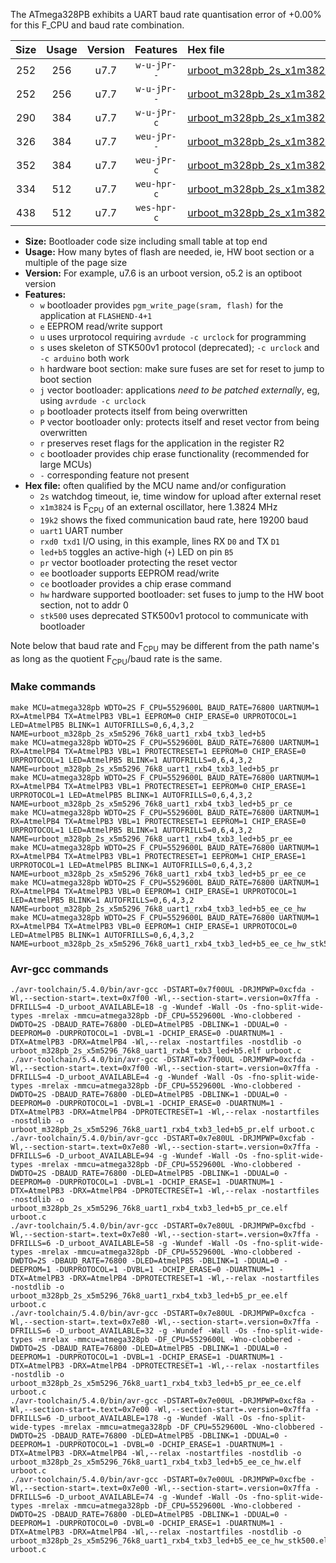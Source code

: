The ATmega328PB exhibits a UART baud rate quantisation error of +0.00% for this F_CPU and baud rate combination.

|Size|Usage|Version|Features|Hex file|
|:-:|:-:|:-:|:-:|:--|
|252|256|u7.7|`w-u-jPr--`|[urboot_m328pb_2s_x1m3824_19k2_uart1_rxb4_txb3_led+b5.hex](https://raw.githubusercontent.com/stefanrueger/urboot.hex/main/u7.7/mcus/atmega328pb/watchdog_2_s/external_oscillator_x/%2B1m382400_hz/%2B%2B19k2_baud/uart1_rxb4_txb3/led%2Bb5/urboot_m328pb_2s_x1m3824_19k2_uart1_rxb4_txb3_led%2Bb5.hex)|
|252|256|u7.7|`w-u-jPr--`|[urboot_m328pb_2s_x1m3824_19k2_uart1_rxb4_txb3_led+b5_pr.hex](https://raw.githubusercontent.com/stefanrueger/urboot.hex/main/u7.7/mcus/atmega328pb/watchdog_2_s/external_oscillator_x/%2B1m382400_hz/%2B%2B19k2_baud/uart1_rxb4_txb3/led%2Bb5/urboot_m328pb_2s_x1m3824_19k2_uart1_rxb4_txb3_led%2Bb5_pr.hex)|
|290|384|u7.7|`w-u-jPr-c`|[urboot_m328pb_2s_x1m3824_19k2_uart1_rxb4_txb3_led+b5_pr_ce.hex](https://raw.githubusercontent.com/stefanrueger/urboot.hex/main/u7.7/mcus/atmega328pb/watchdog_2_s/external_oscillator_x/%2B1m382400_hz/%2B%2B19k2_baud/uart1_rxb4_txb3/led%2Bb5/urboot_m328pb_2s_x1m3824_19k2_uart1_rxb4_txb3_led%2Bb5_pr_ce.hex)|
|326|384|u7.7|`weu-jPr--`|[urboot_m328pb_2s_x1m3824_19k2_uart1_rxb4_txb3_led+b5_pr_ee.hex](https://raw.githubusercontent.com/stefanrueger/urboot.hex/main/u7.7/mcus/atmega328pb/watchdog_2_s/external_oscillator_x/%2B1m382400_hz/%2B%2B19k2_baud/uart1_rxb4_txb3/led%2Bb5/urboot_m328pb_2s_x1m3824_19k2_uart1_rxb4_txb3_led%2Bb5_pr_ee.hex)|
|352|384|u7.7|`weu-jPr-c`|[urboot_m328pb_2s_x1m3824_19k2_uart1_rxb4_txb3_led+b5_pr_ee_ce.hex](https://raw.githubusercontent.com/stefanrueger/urboot.hex/main/u7.7/mcus/atmega328pb/watchdog_2_s/external_oscillator_x/%2B1m382400_hz/%2B%2B19k2_baud/uart1_rxb4_txb3/led%2Bb5/urboot_m328pb_2s_x1m3824_19k2_uart1_rxb4_txb3_led%2Bb5_pr_ee_ce.hex)|
|334|512|u7.7|`weu-hpr-c`|[urboot_m328pb_2s_x1m3824_19k2_uart1_rxb4_txb3_led+b5_ee_ce_hw.hex](https://raw.githubusercontent.com/stefanrueger/urboot.hex/main/u7.7/mcus/atmega328pb/watchdog_2_s/external_oscillator_x/%2B1m382400_hz/%2B%2B19k2_baud/uart1_rxb4_txb3/led%2Bb5/urboot_m328pb_2s_x1m3824_19k2_uart1_rxb4_txb3_led%2Bb5_ee_ce_hw.hex)|
|438|512|u7.7|`wes-hpr-c`|[urboot_m328pb_2s_x1m3824_19k2_uart1_rxb4_txb3_led+b5_ee_ce_hw_stk500.hex](https://raw.githubusercontent.com/stefanrueger/urboot.hex/main/u7.7/mcus/atmega328pb/watchdog_2_s/external_oscillator_x/%2B1m382400_hz/%2B%2B19k2_baud/uart1_rxb4_txb3/led%2Bb5/urboot_m328pb_2s_x1m3824_19k2_uart1_rxb4_txb3_led%2Bb5_ee_ce_hw_stk500.hex)|

- **Size:** Bootloader code size including small table at top end
- **Usage:** How many bytes of flash are needed, ie, HW boot section or a multiple of the page size
- **Version:** For example, u7.6 is an urboot version, o5.2 is an optiboot version
- **Features:**
  + `w` bootloader provides `pgm_write_page(sram, flash)` for the application at `FLASHEND-4+1`
  + `e` EEPROM read/write support
  + `u` uses urprotocol requiring `avrdude -c urclock` for programming
  + `s` uses skeleton of STK500v1 protocol (deprecated); `-c urclock` and `-c arduino` both work
  + `h` hardware boot section: make sure fuses are set for reset to jump to boot section
  + `j` vector bootloader: applications *need to be patched externally*, eg, using `avrdude -c urclock`
  + `p` bootloader protects itself from being overwritten
  + `P` vector bootloader only: protects itself and reset vector from being overwritten
  + `r` preserves reset flags for the application in the register R2
  + `c` bootloader provides chip erase functionality (recommended for large MCUs)
  + `-` corresponding feature not present
- **Hex file:** often qualified by the MCU name and/or configuration
  + `2s` watchdog timeout, ie, time window for upload after external reset
  + `x1m3824` is F<sub>CPU</sub> of an external oscillator, here 1.3824 MHz
  + `19k2` shows the fixed communication baud rate, here 19200 baud
  + `uart1` UART number
  + `rxd0 txd1` I/O using, in this example, lines RX `D0` and TX `D1`
  + `led+b5` toggles an active-high (`+`) LED on pin `B5`
  + `pr` vector bootloader protecting the reset vector
  + `ee` bootloader supports EEPROM read/write
  + `ce` bootloader provides a chip erase command
  + `hw` hardware supported bootloader: set fuses to jump to the HW boot section, not to addr 0
  + `stk500` uses deprecated STK500v1 protocol to communicate with bootloader


Note below that baud rate and F<sub>CPU</sub> may be different from the path name's as long as the quotient F<sub>CPU</sub>/baud rate is the same.

### Make commands
```
make MCU=atmega328pb WDTO=2S F_CPU=5529600L BAUD_RATE=76800 UARTNUM=1 RX=AtmelPB4 TX=AtmelPB3 VBL=1 EEPROM=0 CHIP_ERASE=0 URPROTOCOL=1 LED=AtmelPB5 BLINK=1 AUTOFRILLS=0,6,4,3,2 NAME=urboot_m328pb_2s_x5m5296_76k8_uart1_rxb4_txb3_led+b5
make MCU=atmega328pb WDTO=2S F_CPU=5529600L BAUD_RATE=76800 UARTNUM=1 RX=AtmelPB4 TX=AtmelPB3 VBL=1 PROTECTRESET=1 EEPROM=0 CHIP_ERASE=0 URPROTOCOL=1 LED=AtmelPB5 BLINK=1 AUTOFRILLS=0,6,4,3,2 NAME=urboot_m328pb_2s_x5m5296_76k8_uart1_rxb4_txb3_led+b5_pr
make MCU=atmega328pb WDTO=2S F_CPU=5529600L BAUD_RATE=76800 UARTNUM=1 RX=AtmelPB4 TX=AtmelPB3 VBL=1 PROTECTRESET=1 EEPROM=0 CHIP_ERASE=1 URPROTOCOL=1 LED=AtmelPB5 BLINK=1 AUTOFRILLS=0,6,4,3,2 NAME=urboot_m328pb_2s_x5m5296_76k8_uart1_rxb4_txb3_led+b5_pr_ce
make MCU=atmega328pb WDTO=2S F_CPU=5529600L BAUD_RATE=76800 UARTNUM=1 RX=AtmelPB4 TX=AtmelPB3 VBL=1 PROTECTRESET=1 EEPROM=1 CHIP_ERASE=0 URPROTOCOL=1 LED=AtmelPB5 BLINK=1 AUTOFRILLS=0,6,4,3,2 NAME=urboot_m328pb_2s_x5m5296_76k8_uart1_rxb4_txb3_led+b5_pr_ee
make MCU=atmega328pb WDTO=2S F_CPU=5529600L BAUD_RATE=76800 UARTNUM=1 RX=AtmelPB4 TX=AtmelPB3 VBL=1 PROTECTRESET=1 EEPROM=1 CHIP_ERASE=1 URPROTOCOL=1 LED=AtmelPB5 BLINK=1 AUTOFRILLS=0,6,4,3,2 NAME=urboot_m328pb_2s_x5m5296_76k8_uart1_rxb4_txb3_led+b5_pr_ee_ce
make MCU=atmega328pb WDTO=2S F_CPU=5529600L BAUD_RATE=76800 UARTNUM=1 RX=AtmelPB4 TX=AtmelPB3 VBL=0 EEPROM=1 CHIP_ERASE=1 URPROTOCOL=1 LED=AtmelPB5 BLINK=1 AUTOFRILLS=0,6,4,3,2 NAME=urboot_m328pb_2s_x5m5296_76k8_uart1_rxb4_txb3_led+b5_ee_ce_hw
make MCU=atmega328pb WDTO=2S F_CPU=5529600L BAUD_RATE=76800 UARTNUM=1 RX=AtmelPB4 TX=AtmelPB3 VBL=0 EEPROM=1 CHIP_ERASE=1 URPROTOCOL=0 LED=AtmelPB5 BLINK=1 AUTOFRILLS=0,6,4,3,2 NAME=urboot_m328pb_2s_x5m5296_76k8_uart1_rxb4_txb3_led+b5_ee_ce_hw_stk500
```

### Avr-gcc commands
```
./avr-toolchain/5.4.0/bin/avr-gcc -DSTART=0x7f00UL -DRJMPWP=0xcfda -Wl,--section-start=.text=0x7f00 -Wl,--section-start=.version=0x7ffa -DFRILLS=4 -D_urboot_AVAILABLE=18 -g -Wundef -Wall -Os -fno-split-wide-types -mrelax -mmcu=atmega328pb -DF_CPU=5529600L -Wno-clobbered -DWDTO=2S -DBAUD_RATE=76800 -DLED=AtmelPB5 -DBLINK=1 -DDUAL=0 -DEEPROM=0 -DURPROTOCOL=1 -DVBL=1 -DCHIP_ERASE=0 -DUARTNUM=1 -DTX=AtmelPB3 -DRX=AtmelPB4 -Wl,--relax -nostartfiles -nostdlib -o urboot_m328pb_2s_x5m5296_76k8_uart1_rxb4_txb3_led+b5.elf urboot.c
./avr-toolchain/5.4.0/bin/avr-gcc -DSTART=0x7f00UL -DRJMPWP=0xcfda -Wl,--section-start=.text=0x7f00 -Wl,--section-start=.version=0x7ffa -DFRILLS=4 -D_urboot_AVAILABLE=4 -g -Wundef -Wall -Os -fno-split-wide-types -mrelax -mmcu=atmega328pb -DF_CPU=5529600L -Wno-clobbered -DWDTO=2S -DBAUD_RATE=76800 -DLED=AtmelPB5 -DBLINK=1 -DDUAL=0 -DEEPROM=0 -DURPROTOCOL=1 -DVBL=1 -DCHIP_ERASE=0 -DUARTNUM=1 -DTX=AtmelPB3 -DRX=AtmelPB4 -DPROTECTRESET=1 -Wl,--relax -nostartfiles -nostdlib -o urboot_m328pb_2s_x5m5296_76k8_uart1_rxb4_txb3_led+b5_pr.elf urboot.c
./avr-toolchain/5.4.0/bin/avr-gcc -DSTART=0x7e80UL -DRJMPWP=0xcfab -Wl,--section-start=.text=0x7e80 -Wl,--section-start=.version=0x7ffa -DFRILLS=6 -D_urboot_AVAILABLE=94 -g -Wundef -Wall -Os -fno-split-wide-types -mrelax -mmcu=atmega328pb -DF_CPU=5529600L -Wno-clobbered -DWDTO=2S -DBAUD_RATE=76800 -DLED=AtmelPB5 -DBLINK=1 -DDUAL=0 -DEEPROM=0 -DURPROTOCOL=1 -DVBL=1 -DCHIP_ERASE=1 -DUARTNUM=1 -DTX=AtmelPB3 -DRX=AtmelPB4 -DPROTECTRESET=1 -Wl,--relax -nostartfiles -nostdlib -o urboot_m328pb_2s_x5m5296_76k8_uart1_rxb4_txb3_led+b5_pr_ce.elf urboot.c
./avr-toolchain/5.4.0/bin/avr-gcc -DSTART=0x7e80UL -DRJMPWP=0xcfbd -Wl,--section-start=.text=0x7e80 -Wl,--section-start=.version=0x7ffa -DFRILLS=6 -D_urboot_AVAILABLE=58 -g -Wundef -Wall -Os -fno-split-wide-types -mrelax -mmcu=atmega328pb -DF_CPU=5529600L -Wno-clobbered -DWDTO=2S -DBAUD_RATE=76800 -DLED=AtmelPB5 -DBLINK=1 -DDUAL=0 -DEEPROM=1 -DURPROTOCOL=1 -DVBL=1 -DCHIP_ERASE=0 -DUARTNUM=1 -DTX=AtmelPB3 -DRX=AtmelPB4 -DPROTECTRESET=1 -Wl,--relax -nostartfiles -nostdlib -o urboot_m328pb_2s_x5m5296_76k8_uart1_rxb4_txb3_led+b5_pr_ee.elf urboot.c
./avr-toolchain/5.4.0/bin/avr-gcc -DSTART=0x7e80UL -DRJMPWP=0xcfca -Wl,--section-start=.text=0x7e80 -Wl,--section-start=.version=0x7ffa -DFRILLS=6 -D_urboot_AVAILABLE=32 -g -Wundef -Wall -Os -fno-split-wide-types -mrelax -mmcu=atmega328pb -DF_CPU=5529600L -Wno-clobbered -DWDTO=2S -DBAUD_RATE=76800 -DLED=AtmelPB5 -DBLINK=1 -DDUAL=0 -DEEPROM=1 -DURPROTOCOL=1 -DVBL=1 -DCHIP_ERASE=1 -DUARTNUM=1 -DTX=AtmelPB3 -DRX=AtmelPB4 -DPROTECTRESET=1 -Wl,--relax -nostartfiles -nostdlib -o urboot_m328pb_2s_x5m5296_76k8_uart1_rxb4_txb3_led+b5_pr_ee_ce.elf urboot.c
./avr-toolchain/5.4.0/bin/avr-gcc -DSTART=0x7e00UL -DRJMPWP=0xcf8a -Wl,--section-start=.text=0x7e00 -Wl,--section-start=.version=0x7ffa -DFRILLS=6 -D_urboot_AVAILABLE=178 -g -Wundef -Wall -Os -fno-split-wide-types -mrelax -mmcu=atmega328pb -DF_CPU=5529600L -Wno-clobbered -DWDTO=2S -DBAUD_RATE=76800 -DLED=AtmelPB5 -DBLINK=1 -DDUAL=0 -DEEPROM=1 -DURPROTOCOL=1 -DVBL=0 -DCHIP_ERASE=1 -DUARTNUM=1 -DTX=AtmelPB3 -DRX=AtmelPB4 -Wl,--relax -nostartfiles -nostdlib -o urboot_m328pb_2s_x5m5296_76k8_uart1_rxb4_txb3_led+b5_ee_ce_hw.elf urboot.c
./avr-toolchain/5.4.0/bin/avr-gcc -DSTART=0x7e00UL -DRJMPWP=0xcfbe -Wl,--section-start=.text=0x7e00 -Wl,--section-start=.version=0x7ffa -DFRILLS=6 -D_urboot_AVAILABLE=74 -g -Wundef -Wall -Os -fno-split-wide-types -mrelax -mmcu=atmega328pb -DF_CPU=5529600L -Wno-clobbered -DWDTO=2S -DBAUD_RATE=76800 -DLED=AtmelPB5 -DBLINK=1 -DDUAL=0 -DEEPROM=1 -DURPROTOCOL=0 -DVBL=0 -DCHIP_ERASE=1 -DUARTNUM=1 -DTX=AtmelPB3 -DRX=AtmelPB4 -Wl,--relax -nostartfiles -nostdlib -o urboot_m328pb_2s_x5m5296_76k8_uart1_rxb4_txb3_led+b5_ee_ce_hw_stk500.elf urboot.c
```


